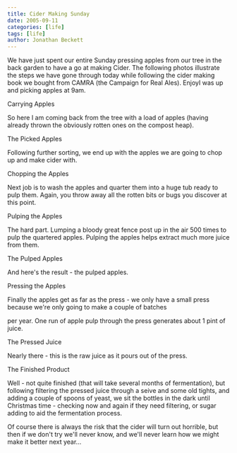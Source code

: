 ```yaml
---
title: Cider Making Sunday
date: 2005-09-11
categories: [life]
tags: [life]
author: Jonathan Beckett
---
```


We have just spent our entire Sunday pressing apples from our tree in the back garden to have a go at making Cider. The following photos illustrate the steps we have gone through today while following the cider making book we bought from CAMRA (the Campaign for Real Ales). EnjoyI was up and picking apples at 9am.

Carrying Apples

So here I am coming back from the tree with a load of apples (having already thrown the obviously rotten ones on the compost heap).

The Picked Apples

Following further sorting, we end up with the apples we are going to chop up and make cider with.

Chopping the Apples

Next job is to wash the apples and quarter them into a huge tub ready to pulp them. Again, you throw away all the rotten bits or bugs you discover at this point.

Pulping the Apples

The hard part. Lumping a bloody great fence post up in the air 500 times to pulp the quartered apples. Pulping the apples helps extract much more juice from them.

The Pulped Apples

And here's the result - the pulped apples.

Pressing the Apples

Finally the apples get as far as the press - we only have a small press because we're only going to make a couple of batches

per year. One run of apple pulp through the press generates about 1 pint of juice.

The Pressed Juice

Nearly there - this is the raw juice as it pours out of the press.

The Finished Product

Well - not quite finished (that will take several months of fermentation), but following filtering the pressed juice through a seive and some old tights, and adding a couple of spoons of yeast, we sit the bottles in the dark until Christmas time - checking now and again if they need filtering, or sugar adding to aid the fermentation process.

Of course there is always the risk that the cider will turn out horrible, but then if we don't try we'll never know, and we'll never learn how we might make it better next year...